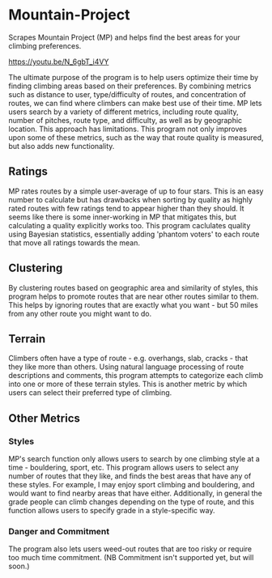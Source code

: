 # Mountain-Project
Scrapes Mountain Project (MP) and helps find the best areas for your climbing preferences.

https://youtu.be/N_6gbT_i4VY

The ultimate purpose of the program is to help users optimize their time by finding climbing areas based on their preferences.  By combining metrics such as distance to user, type/difficulty of routes, and concentration of routes, we can find where climbers can make best use of their time.  MP lets users search by a variety of different metrics, including route quality, number of pitches, route type, and difficulty, as well as by geographic location.  This approach has limitations.  This program not only improves upon some of these metrics, such as the way that route quality is measured, but also adds new functionality.

## Ratings
MP rates routes by a simple user-average of up to four stars.  This is an easy number to calculate but has drawbacks when sorting by quality as highly rated routes with few ratings tend to appear higher than they should.  It seems like there is some inner-working in MP that mitigates this, but calculating a quality explicitly works too.  This program caclulates quality using Bayesian statistics, essentially adding 'phantom voters' to each route that move all ratings towards the mean.

## Clustering
By clustering routes based on geographic area and similarity of styles, this program helps to promote routes that are near other routes similar to them.  This helps by ignoring routes that are exactly what you want - but 50 miles from any other route you might want to do.

## Terrain
Climbers often have a type of route - e.g. overhangs, slab, cracks - that they like more than others.  Using natural language processing of route descriptions and comments, this program attempts to categorize each climb into one or more of these terrain styles. This is another metric by which users can select their preferred type of climbing.

## Other Metrics
### Styles
MP's search function only allows users to search by one climbing style at a time - bouldering, sport, etc.  This program allows users to select any number of routes that they like, and finds the best areas that have any of these styles.  For example, I may enjoy sport climbing and bouldering, and would want to find nearby areas that have either.  Additionally, in general the grade people can climb changes depending on the type of route, and this function allows users to specify grade in a style-specific way.  

### Danger and Commitment
The program also lets users weed-out routes that are too risky or require too much time commitment.  (NB Commitment isn't supported yet, but will soon.)
